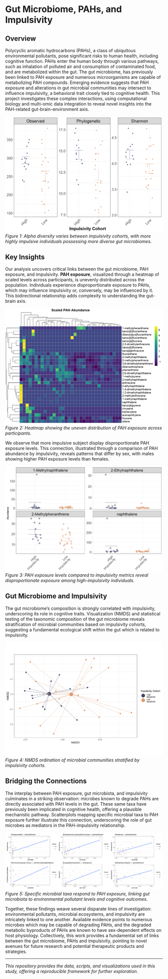 
# Gut Microbiome, PAHs, and Impulsivity

## Overview

Polycyclic aromatic hydrocarbons (PAHs), a class of ubiquitous environmental pollutants, pose significant risks to human health, including cognitive function. PAHs enter the human body through various pathways, such as inhalation of polluted air and consumption of contaminated food, and are metabolized within the gut. The gut microbiome, has previously been linked to PAH exposure and numerous microorganisms are capable of metabolizing PAH compounds. Emerging evidence suggests that PAH exposure and alterations in gut microbial communities may intersect to influence impulsivity, a behavioral trait closely tied to cognitive health. This project investigates these complex interactions, using computational biology and multi-omic data integration to reveal novel insights into the PAH-related gut-brain-environment axis.

![Alpha diversity and impulsivity](results/alphadiv_impulsivity.png)
*Figure 1: Alpha diversity varies between impulsivity cohorts, with more highly impulsive individuals possessing more diverse gut microbiomes.*

## Key Insights

Our analysis uncovers critical links between the gut microbiome, PAH exposure, and impulsivity. **PAH exposure**, visualized through a heatmap of scaled levels across participants, is unevenly distributed across the population. Individuals experience disproportionate exposure to PAHs, which may influence impulsivity or, conversely, may be influenced by it. This bidirectional relationship adds complexity to understanding the gut-brain axis. 

![PAH Exposure Heatmap](results/scaled_PAH_heatmap.png)
*Figure 2: Heatmap showing the uneven distribution of PAH exposure across participants.*

We  observe that more impulsive subject display disproportionate PAH exposure levels. This connection, illustrated through a comparison of PAH abundance by impulsivity, reveals patterns that differ by sex, with males showing higher PAH exposure levels than females.

![PAHs and impulsivity](results/PAHs_and_impulsivity.png)
*Figure 3: PAH exposure levels compared to impulsivity metrics reveal disproportionate exposure among high-impulsivity individuals.*

## Gut Microbiome and Impulsivity

The gut microbiome’s composition is strongly correlated with impulsivity, underscoring its role in cognitive traits. Visualization (NMDS) and statistical testing of the taxonomic composition of the gut microbiome reveals  stratification of microbial communities based on impulsivity cohorts, suggesting a fundamental ecological shift within the gut which is related to impulsivity.

![Impulsivity NMDS](results/impulsivity_NMDS.png)
*Figure 4: NMDS ordination of microbial communities stratified by impulsivity cohorts.*

## Bridging the Connections

The interplay between PAH exposure, gut microbiota, and impulsivity culminates in a striking observation: microbes known to degrade PAHs are directly associated with PAH levels in the gut. These same taxa have previously been implicated in cognitive health, offering a plausible mechanistic pathway. Scatterplots mapping specific microbial taxa to PAH exposure further illustrate this connection, underscoring the role of gut microbes as mediators in the PAH-impulsivity relationship.

![Scatterplots linking PAHs to microbial taxa](results/pah_microbe_scatterplots.png)
*Figure 5: Specific microbial taxa respond to PAH exposure, linking gut microbiota to environmental pollutant levels and cognitive outcomes.*

Together, these findings weave several disparate lines of investigation: environmental pollutants, microbial ecosystems, and impulsivity are intricately linked to one another. Available evidence points to numerous microbes which may be capable of degrading PAHs, and the degraded metabolic byproducts of PAHs are known to have sex-dependent effects on host physiology. Collectively, this work provides a fundamental set of links between the gut microbiome, PAHs and impulsivity, pointing to novel avenues for future research and potential therapeutic products and strategies.

---

*This repository provides the data, scripts, and visualizations used in this study, offering a reproducible framework for further exploration.*

